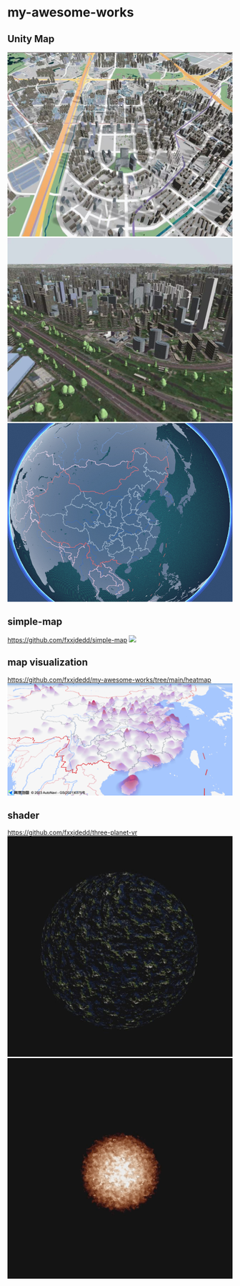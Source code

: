 # my-awesome-works

## Unity Map

![](./unity-map1.jpeg)
![](./unity-map2.jpeg)
![](./unity-map3.png)

## simple-map
https://github.com/fxxjdedd/simple-map
![](./simple-map.gif)

## map visualization
https://github.com/fxxjdedd/my-awesome-works/tree/main/heatmap
![](./heatmap.png)

## shader
https://github.com/fxxjdedd/three-planet-vr
![](./planet-v0.gif)
![](./unexpected-beautiful-sphere.gif)